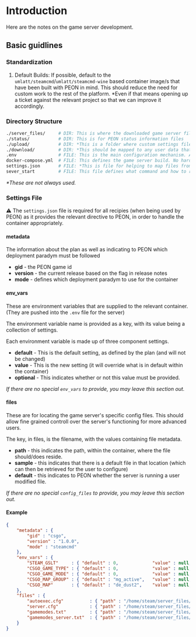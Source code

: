 # Introduction

Here are the notes on the game server development.

## Basic guidlines

### Standardization

1. Default Builds: If possible, default to the  `umlatt/steamcmd`/`umlatt/steamcmd-wine` based container image/s that have been built with PEON in mind. This should reduce the need for custom work to the rest of the platform. *Even if that means opening up a ticket against the relevant project so that we can improve it accordingly.

### Directory Structure

```bash
./server_files/     # DIR: This is where the downloaded game server files are stored
./status/           # DIR: This is for PEON status information files
./upload/           # DIR: *This is a folder where custom settings files can be uploaded, so that they can be implemented.
./download/         # DIR: *This should be mapped to any user data that needs to be retained (such as a 'world save')
.env                # FILE: This is the main configuration mechanism. All customizations should be implemented here.
docker-compose.yml  # FILE: This defines the game server build. No hard coding of settings to be done here
settings.json       # FILE: *This is file for helping to map files from './upload/ to thier correct places. (Essentially, this is how we facilitate the uploading of config files.) 
sever_start         # FILE: This file defines what command and how to run it, in order for the unique server instance to start.
```

*\*These are not always used.*

### Settings File

:warning: The `settings.json` file is required for all recipies (when being used by PEON) as it provides the relevant directive to PEON, in order to handle the container appropriately.

#### metadata

The information about the plan as well as indicating to PEON which deployment paradym must be followed

- **gid** - the PEON game id
- **version** - the current release based on the flag in release notes
- **mode** - defines which deployment paradym to use for the container

#### env_vars

These are environment variables that are supplied to the relevant container. (They are pushed into the `.env` file for the server)

The environment variable name is provided as a key, with its value being a collection of settings.

Each environment variable is made up of three component settings.

- **default** - This is the default setting, as defined by the plan (and will not be changed)
- **value** - This is the new setting (it will override what is in default within the container)
- **optional** - This indicates whether or not this value must be provided.

*If there are no special `env_vars` to provide, you may leave this section out.*

#### files

These are for locating the game server's specific config files. This should allow fine grained controll over the server's functioning for more advanced users.

The key, in files, is the filename, with the values containing file metadata.

- **path** - this indicates the path, within the container, where the file should/does reside.
- **sample** - this indicates that there is a default file in that location (which can then be retrieved for the user to configure)
- **default** - this indicates to PEON whether the server is running a user modified file.

*If there are no special `config_files` to provide, you may leave this section out.*

#### Example

```json
{
    "metadata" : {
        "gid" : "csgo",
        "version" : "1.0.0",
        "mode" : "steamcmd"
    },
    "env_vars" : {
        "STEAM_GSLT"     : { "default" : 0,             "value" : null, "optional" : true },
        "CSGO_GAME_TYPE" : { "default" : 0,             "value" : null, "optional" : true },
        "CSGO_GAME_MODE" : { "default" : 0,             "value" : null, "optional" : true },
        "CSGO_MAP_GROUP" : { "default" : "mg_active",   "value" : null, "optional" : true },
        "CSGO_MAP"       : { "default" : "de_dust2",    "value" : null, "optional" : true }
    },
    "files" : {
        "autoexec.cfg"          : { "path" : "/home/steam/server_files/csgo/cfg/autoexec.cfg", "sample" : null, "default" : true},
        "server.cfg"            : { "path" : "/home/steam/server_files/csgo/cfg/server.cfg", "sample" : null,  "default" : true},
        "gamemodes.txt"         : { "path" : "/home/steam/server_files/csgo/gamemodes.txt", "sample" : "/home/steam/server_files/csgo/gamemodes.txt",  "default" : true},
        "gamemodes_server.txt"  : { "path" : "/home/steam/server_files/csgo/gamemodes_server.txt", "sample" : "gamemodes_server.txt.example",  "default" : true}
    }
}
```
